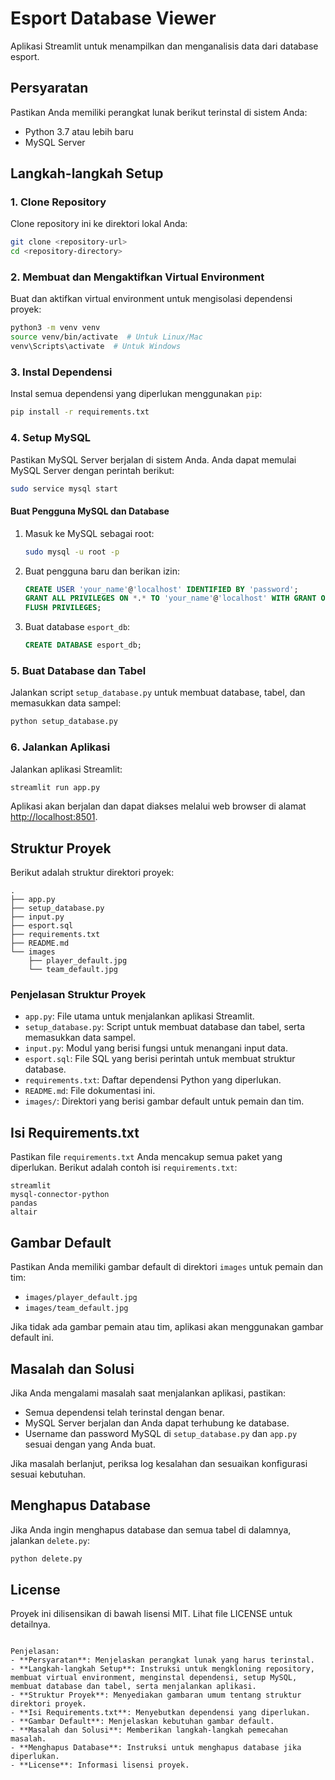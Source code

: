 # Esport Database Viewer

Aplikasi Streamlit untuk menampilkan dan menganalisis data dari database esport.

## Persyaratan

Pastikan Anda memiliki perangkat lunak berikut terinstal di sistem Anda:

- Python 3.7 atau lebih baru
- MySQL Server

## Langkah-langkah Setup

### 1. Clone Repository

Clone repository ini ke direktori lokal Anda:

```bash
git clone <repository-url>
cd <repository-directory>
```

### 2. Membuat dan Mengaktifkan Virtual Environment

Buat dan aktifkan virtual environment untuk mengisolasi dependensi proyek:

```bash
python3 -m venv venv
source venv/bin/activate  # Untuk Linux/Mac
venv\Scripts\activate  # Untuk Windows
```

### 3. Instal Dependensi

Instal semua dependensi yang diperlukan menggunakan `pip`:

```bash
pip install -r requirements.txt
```

### 4. Setup MySQL

Pastikan MySQL Server berjalan di sistem Anda. Anda dapat memulai MySQL Server dengan perintah berikut:

```bash
sudo service mysql start
```

#### Buat Pengguna MySQL dan Database

1. Masuk ke MySQL sebagai root:

    ```bash
    sudo mysql -u root -p
    ```

2. Buat pengguna baru dan berikan izin:

    ```sql
    CREATE USER 'your_name'@'localhost' IDENTIFIED BY 'password';
    GRANT ALL PRIVILEGES ON *.* TO 'your_name'@'localhost' WITH GRANT OPTION;
    FLUSH PRIVILEGES;
    ```

3. Buat database `esport_db`:

    ```sql
    CREATE DATABASE esport_db;
    ```

### 5. Buat Database dan Tabel

Jalankan script `setup_database.py` untuk membuat database, tabel, dan memasukkan data sampel:

```bash
python setup_database.py
```

### 6. Jalankan Aplikasi

Jalankan aplikasi Streamlit:

```bash
streamlit run app.py
```

Aplikasi akan berjalan dan dapat diakses melalui web browser di alamat [http://localhost:8501](http://localhost:8501).

## Struktur Proyek

Berikut adalah struktur direktori proyek:

```
.
├── app.py
├── setup_database.py
├── input.py
├── esport.sql
├── requirements.txt
├── README.md
└── images
    ├── player_default.jpg
    └── team_default.jpg
```

### Penjelasan Struktur Proyek

- `app.py`: File utama untuk menjalankan aplikasi Streamlit.
- `setup_database.py`: Script untuk membuat database dan tabel, serta memasukkan data sampel.
- `input.py`: Modul yang berisi fungsi untuk menangani input data.
- `esport.sql`: File SQL yang berisi perintah untuk membuat struktur database.
- `requirements.txt`: Daftar dependensi Python yang diperlukan.
- `README.md`: File dokumentasi ini.
- `images/`: Direktori yang berisi gambar default untuk pemain dan tim.

## Isi Requirements.txt

Pastikan file `requirements.txt` Anda mencakup semua paket yang diperlukan. Berikut adalah contoh isi `requirements.txt`:

```text
streamlit
mysql-connector-python
pandas
altair
```

## Gambar Default

Pastikan Anda memiliki gambar default di direktori `images` untuk pemain dan tim:

- `images/player_default.jpg`
- `images/team_default.jpg`

Jika tidak ada gambar pemain atau tim, aplikasi akan menggunakan gambar default ini.

## Masalah dan Solusi

Jika Anda mengalami masalah saat menjalankan aplikasi, pastikan:

- Semua dependensi telah terinstal dengan benar.
- MySQL Server berjalan dan Anda dapat terhubung ke database.
- Username dan password MySQL di `setup_database.py` dan `app.py` sesuai dengan yang Anda buat.

Jika masalah berlanjut, periksa log kesalahan dan sesuaikan konfigurasi sesuai kebutuhan.

## Menghapus Database

Jika Anda ingin menghapus database dan semua tabel di dalamnya, jalankan `delete.py`:

```bash
python delete.py
```

## License

Proyek ini dilisensikan di bawah lisensi MIT. Lihat file LICENSE untuk detailnya.
```

Penjelasan:
- **Persyaratan**: Menjelaskan perangkat lunak yang harus terinstal.
- **Langkah-langkah Setup**: Instruksi untuk mengkloning repository, membuat virtual environment, menginstal dependensi, setup MySQL, membuat database dan tabel, serta menjalankan aplikasi.
- **Struktur Proyek**: Menyediakan gambaran umum tentang struktur direktori proyek.
- **Isi Requirements.txt**: Menyebutkan dependensi yang diperlukan.
- **Gambar Default**: Menjelaskan kebutuhan gambar default.
- **Masalah dan Solusi**: Memberikan langkah-langkah pemecahan masalah.
- **Menghapus Database**: Instruksi untuk menghapus database jika diperlukan.
- **License**: Informasi lisensi proyek.
